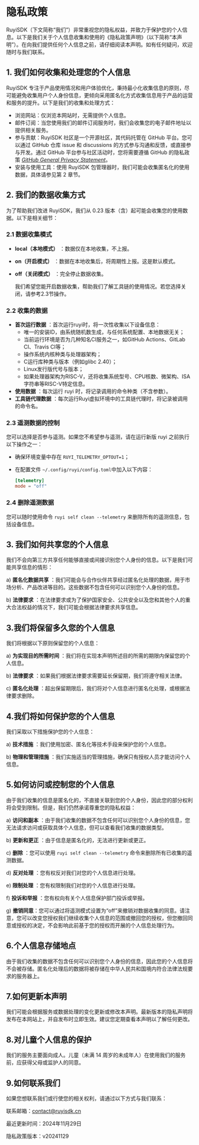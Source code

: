 # 隐私政策

RuyiSDK（下文简称“我们”）非常重视您的隐私权益，并致力于保护您的个人信息。以下是我们关于个人信息收集和使用的《隐私政策声明》（以下简称“本声明”）。在向我们提供任何个人信息之前，请仔细阅读本声明。如有任何疑问，欢迎随时与我们联系。

## 1. 我们如何收集和处理您的个人信息

RuyiSDK 专注于产品使用情况和用户体验优化，秉持最小化收集信息的原则，尽可能避免收集用户个人身份信息，更倾向采用匿名化方式收集信息用于产品的运营和服务的提升。以下是我们的收集和处理方式：

- 浏览网站：仅浏览本网站时，无需提供个人信息。
- 邮件订阅：当您使用我们的邮件订阅服务时，我们会收集您的电子邮件地址以提供相关服务。
- 参与贡献：RuyiSDK 社区是一个开源社区，其代码托管在 GitHub 平台。您可以通过 GitHub 仓库 issue 和 discussions 的方式参与沟通和反馈，或直接参与开发。通过 GitHub 平台参与社区活动时，您将需要遵循 GitHub 的隐私政策 [*GitHub General Privacy Statement*](https://docs.github.com/en/site-policy/privacy-policies/github-general-privacy-statement)。
- 安装与使用工具：使用 RuyiSDK 包管理器时，我们可能会收集匿名化的使用数据，具体请参见第 2 章节。

## 2. 我们的数据收集方式

为了帮助我们改进 RuyiSDK，我们从 0.23 版本（含）起可能会收集您的使用数据。以下是相关细节：

### 2.1 数据收集模式

* **local（本地模式）** ：数据仅在本地收集，不上报。
* **on（开启模式）** ：数据在本地收集后，将周期性上报。这是默认模式。
* **off（关闭模式）** ：完全停止数据收集。

  我们希望您能开启数据收集，帮助我们了解工具链的使用情况。若您选择关闭，请参考2.3节操作。

### 2.2 收集的数据

* **首次运行数据** ：首次运行ruyi时，将一次性收集以下设备信息：
  * 唯一的安装ID，由系统随机数生成，与任何系统配置、本地数据无关；
  * 当前运行环境是否为几种知名CI服务之一，如GitHub Actions、GitLab CI、Travis CI等；
  * 操作系统内核种类与处理器架构；
  * C运行库种类与版本（例如glibc 2.40）；
  * Linux发行版代号与版本；
  * 如果处理器架构为RISC-V，还将收集系统型号、CPU核数、微架构、ISA字符串等RISC-V特定信息。
* **使用数据** ：每次运行 ruyi 时，将记录调用的命令种类（不含参数）。
* **工具链代理数据** ：每次运行Ruyi虚拟环境中的工具链代理时，将记录被调用的命令名。

### 2.3 遥测数据的控制

您可以选择是否参与遥测。如果您不希望参与遥测，请在运行新版 ruyi 之前执行以下操作之一：

* 确保环境变量中存在 `RUYI_TELEMETRY_OPTOUT=1`；
* 在配置文件 `~/.config/ruyi/config.toml`中加入以下内容：

  ```toml
  [telemetry]
  mode = "off"
  ```

### 2.4 删除遥测数据

您可以随时使用命令 `ruyi self clean --telemetry` 来删除所有的遥测信息，包括设备信息。

## 3. 我们如何共享您的个人信息

我们不会向第三方共享任何能够直接或间接识别您个人身份的信息。以下是我们可能共享信息的情形：

a)  **匿名化数据共享** ：我们可能会与合作伙伴共享经过匿名化处理的数据，用于市场分析、产品改进等目的。这些数据不包含任何可以识别您个人身份的信息。

b)  **法律要求** ：在法律要求或为了保护国家安全、公共安全以及您和其他个人的重大合法权益的情况下，我们可能会根据法律要求共享信息。

## 3.我们将保留多久您的个人信息

我们将根据以下原则保留您的个人信息：

a)  **为实现目的所需时间** ：我们将在实现本声明所述目的所需的期限内保留您的个人信息。

b)  **法律要求** ：如果我们根据法律要求需要延长保留期，我们将遵守相关法律。

c)  **匿名化处理** ：超出保留期限后，我们将对个人信息进行匿名化处理，或根据法律要求删除。

## 4.我们将如何保护您的个人信息

我们采取以下措施保护您的个人信息：

a)  **技术措施** ：我们使用加密、匿名化等技术手段来保护您的个人信息。

b)  **物理和管理措施** ：我们实施适当的管理措施，确保只有授权人员才能访问个人信息。

## 5.如何访问或控制您的个人信息

由于我们收集的信息是匿名化的，不直接关联到您的个人身份，因此您的部分权利将会受到限制。但是，我们仍然承诺尊重您的隐私权益：

a)  **访问和副本** ：由于我们收集的数据不包含任何可以识别您个人身份的信息，您无法请求访问或获取具体个人信息，但可以查看我们收集的数据类型。

b)  **更新和更正** ：由于信息是匿名化的，无法进行更新或更正。

c)  **删除** ：您可以使用 `ruyi self clean --telemetry` 命令来删除所有已收集的遥测数据。

d)  **反对处理** ：您有权反对我们对您的个人信息进行处理。

e)  **限制处理** ：您有权限制我们对您的个人信息进行处理。

f)  **投诉和举报** ：您有权向有关个人信息保护部门投诉或举报。

g) **撤销同意**：您可以通过将遥测模式设置为“off”来撤销对数据收集的同意。请注意，您可以改变您授权我们继续收集个人信息的范围或撤回您的授权，但您撤回同意或授权的决定，不会影响此前基于您的授权而开展的个人信息处理行为。

## 6.个人信息存储地点

由于我们收集的数据不包含任何可以识别您个人身份的信息，因此您的个人信息将不会被存储。匿名化处理后的数据将被存储在中华人民共和国境内符合法律法规要求的服务器上。

## 7.如何更新本声明

我们可能会根据服务或数据处理的变化更新或修改本声明。最新版本的隐私声明将发布在本网站上，并自发布时立即生效。建议您定期查看本声明以了解任何更改。

## 8.对儿童个人信息的保护

我们的服务主要面向成人。儿童（未满 14 周岁的未成年人）在使用我们的服务前，应获得父母或监护人的同意。

## 9.如何联系我们

如果您想联系我们或行使您的相关权利，请通过以下方式与我们联系：

联系邮箱：[contact@ruyisdk.cn](https://docs.qq.com/doc/contact@ruyisdk.cn)

最近更新时间：2024年11月29日

隐私政策版本：v20241129
